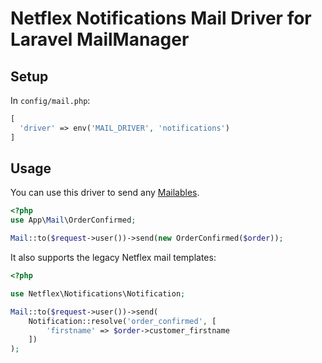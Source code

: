 # Netflex Notifications Mail Driver for Laravel MailManager

## Setup

In `config/mail.php`:

```php
[
  'driver' => env('MAIL_DRIVER', 'notifications')
]
```

## Usage

You can use this driver to send any [Mailables](https://laravel.com/docs/7.x/mail#writing-mailables).

```php
<?php
use App\Mail\OrderConfirmed;

Mail::to($request->user())->send(new OrderConfirmed($order));
```

It also supports the legacy Netflex mail templates:

```php
<?php

use Netflex\Notifications\Notification;

Mail::to($request->user())->send(
    Notification::resolve('order_confirmed', [
        'firstname' => $order->customer_firstname
    ])
);
```
